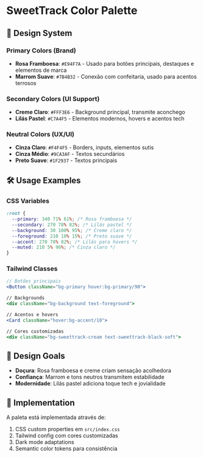 # SweetTrack Color Palette

## 🎨 Design System

### Primary Colors (Brand)

- **Rosa Framboesa**: `#E94F7A` - Usado para botões principais, destaques e elementos de marca
- **Marrom Suave**: `#7B4B32` - Conexão com confeitaria, usado para acentos terrosos

### Secondary Colors (UI Support)

- **Creme Claro**: `#FFF3E6` - Background principal, transmite aconchego
- **Lilás Pastel**: `#C7A4F5` - Elementos modernos, hovers e acentos tech

### Neutral Colors (UX/UI)

- **Cinza Claro**: `#F4F4F5` - Borders, inputs, elementos sutis
- **Cinza Médio**: `#9CA3AF` - Textos secundários
- **Preto Suave**: `#1F2937` - Textos principais

## 🛠️ Usage Examples

### CSS Variables

```css
:root {
  --primary: 340 71% 61%; /* Rosa framboesa */
  --secondary: 270 78% 82%; /* Lilás pastel */
  --background: 30 100% 95%; /* Creme claro */
  --foreground: 210 10% 15%; /* Preto suave */
  --accent: 270 78% 82%; /* Lilás para hovers */
  --muted: 210 5% 96%; /* Cinza claro */
}
```

### Tailwind Classes

```jsx
// Botões principais
<Button className="bg-primary hover:bg-primary/90">

// Backgrounds
<div className="bg-background text-foreground">

// Acentos e hovers
<Card className="hover:bg-accent/10">

// Cores customizadas
<div className="bg-sweettrack-cream text-sweettrack-black-soft">
```

## 🎯 Design Goals

- **Doçura**: Rosa framboesa e creme criam sensação acolhedora
- **Confiança**: Marrom e tons neutros transmitem estabilidade
- **Modernidade**: Lilás pastel adiciona toque tech e jovialidade

## 📱 Implementation

A paleta está implementada através de:

1. CSS custom properties em `src/index.css`
2. Tailwind config com cores customizadas
3. Dark mode adaptations
4. Semantic color tokens para consistência

